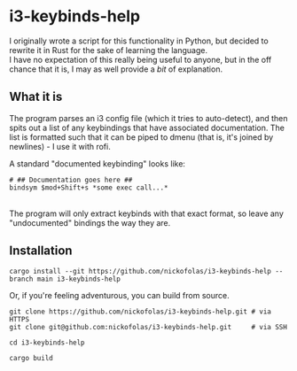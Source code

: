 # i3-keybinds-help
I originally wrote a script for this functionality in Python, but decided to rewrite it in Rust for the sake of learning the language.<br>
I have no expectation of this really being useful to anyone, but in the off chance that it is, I may as well provide a *bit* of explanation.

## What it is
The program parses an i3 config file (which it tries to auto-detect), and then spits out a list of any keybindings that have associated documentation. The list is formatted such that it can be piped to dmenu (that is, it's joined by newlines) - I use it with rofi.

A standard "documented keybinding" looks like:<br>
```
# ## Documentation goes here ##
bindsym $mod+Shift+s *some exec call...*
```
<br>
The program will only extract keybinds with that exact format, so leave any "undocumented" bindings the way they are.

## Installation
```
cargo install --git https://github.com/nickofolas/i3-keybinds-help --branch main i3-keybinds-help
```

Or, if you're feeling adventurous, you can build from source.
```
git clone https://github.com/nickofolas/i3-keybinds-help.git # via HTTPS
git clone git@github.com:nickofolas/i3-keybinds-help.git     # via SSH

cd i3-keybinds-help

cargo build
```
